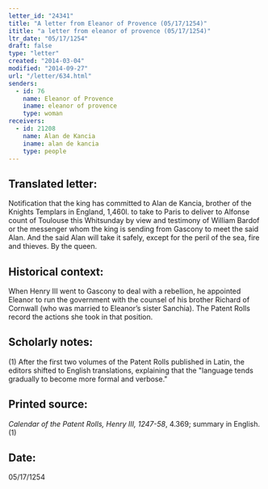 ```yaml
---
letter_id: "24341"
title: "A letter from Eleanor of Provence (05/17/1254)"
ititle: "a letter from eleanor of provence (05/17/1254)"
ltr_date: "05/17/1254"
draft: false
type: "letter"
created: "2014-03-04"
modified: "2014-09-27"
url: "/letter/634.html"
senders:
  - id: 76
    name: Eleanor of Provence
    iname: eleanor of provence
    type: woman
receivers:
  - id: 21208
    name: Alan de Kancia
    iname: alan de kancia
    type: people
---
```

<h2> Translated letter:</h2>Notification that the king has committed to Alan de Kancia, brother of the Knights Templars in England, 1,460l. to take to Paris to deliver to Alfonse count of Toulouse this Whitsunday by view and testimony of William Bardof or the messenger whom the king is sending from Gascony to meet the said Alan. And the said Alan will take it safely, except for the peril of the sea, fire and thieves.
By the queen.
<h2 class="mt-4"> Historical context:</h2>When Henry III went to Gascony to deal with a rebellion, he appointed Eleanor to run the government with the counsel of his brother Richard of Cornwall (who was married to Eleanor’s sister Sanchia). The Patent Rolls record the actions she took in that position.
<h2 class="mt-4"> Scholarly notes:</h2>(1) After the first two volumes of the Patent Rolls published in Latin, the editors shifted to English translations, explaining that the "language tends gradually to become more formal and verbose."
<h2 class="mt-4"> Printed source:</h2><p><em>Calendar of the Patent Rolls, Henry III, 1247-58</em>, 4.369; summary in English.(1)</p><h2 class="mt-4"> Date:</h2>05/17/1254